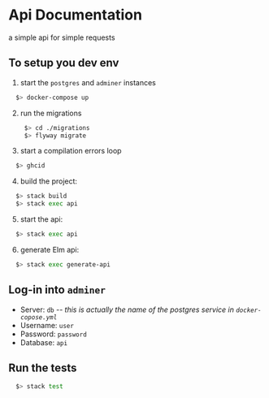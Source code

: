 # Api Documentation
a simple api for simple requests

## To setup you dev env

1. start the `postgres` and `adminer` instances
  ```sh
    $> docker-compose up
  ```

2. run the migrations
   ```sh
    $> cd ./migrations
    $> flyway migrate
   ```

3. start a compilation errors loop
  ```sh
    $> ghcid
  ```

4. build the project:
  ```sh
    $> stack build
    $> stack exec api
  ```

5. start the api:
  ```sh
    $> stack exec api
  ```

6. generate Elm api:
  ```sh
    $> stack exec generate-api
  ```

## Log-in into `adminer`
  - Server: `db` *-- this is actually the name of the postgres service in `docker-copose.yml`*
  - Username: `user`
  - Password: `password`
  - Database: `api`

## Run the tests
```sh
  $> stack test
```
